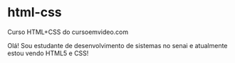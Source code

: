 # html-css
Curso HTML+CSS do cursoemvideo.com

Olá! Sou estudante de desenvolvimento de sistemas no senai e atualmente estou vendo HTML5 e CSS!
